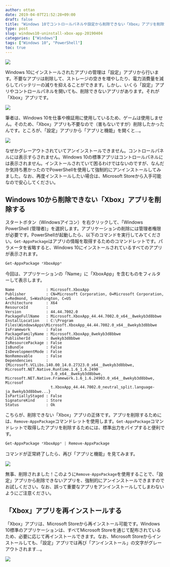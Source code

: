 ```yaml
---
author: ottan
date: 2019-04-07T21:52:28+09:00
draft: false
title: "Windows 10でコントロールパネルや設定から削除できない「Xbox」アプリを削除する"
type: post
slug: windows10-uninstall-xbox-app-20190404
categories: ["Windows"]
tags: ["Windows 10", "PowerShell"]
toc: true
---
```


![](/uploads/2019/04/190407-af4ae6f2b0a69a98.jpg)

Windows 10にインストールされたアプリの管理は「設定」アプリから行います。不要なアプリは削除して、ストレージの空きを増やしたり、電力消費量を減らしてバッテリーの減りを抑えることができます。しかし、いくら「設定」アプリやコントロールパネルを開いても、削除できないアプリがあります。それが「Xbox」アプリです。

![](/uploads/2019/04/190407-b028ff8fc094c28c.png)

筆者は、Windows 10を仕事や検証用に使用しているため、ゲームは使用しません。そのため、「Xbox」アプリも不要なので（害もないですが）削除したかったんです。ところが、「設定」アプリから「アプリと機能」を開くと…。

![](/uploads/2019/04/190407-aacf5e7a03c941c4.png)

なぜかグレーアウトされていてアンインストールできません。コントロールパネルには表示すらされません。Windows 10の標準アプリはコントロールパネルには表示されません。インストールされていて困るわけではないのですが、なんだか気持ち悪かったのでPowerShellを使用して強制的にアンインストールしてみました。なお、再度インストールしたい場合は、Microsoft Storeから入手可能なので安心してください。

## Windows 10から削除できない「Xbox」アプリを削除する

スタートボタン（Windowsアイコン）を右クリックして、「Windows PowerShell (管理者)」を選択します。アプリケーションの削除には管理者権限が必要です。PowerShellが起動したら、以下のコマンドを実行してみてください。`Get-AppxPackage`はアプリの情報を取得するためのコマンドレットです。パラメータを省略すると、Windows 10にインストールされているすべてのアプリが表示されます。

```ps1
Get-AppxPackage *XboxApp*
```

今回は、アプリケーションの「Name」に「XboxApp」を含むものをフィルターして表示します。

    Name              : Microsoft.XboxApp
    Publisher         : CN=Microsoft Corporation, O=Microsoft Corporation, L=Redmond, S=Washington, C=US
    Architecture      : X64
    ResourceId        :
    Version           : 44.44.7002.0
    PackageFullName   : Microsoft.XboxApp_44.44.7002.0_x64__8wekyb3d8bbwe
    InstallLocation   : C:\Program Files\WindowsApps\Microsoft.XboxApp_44.44.7002.0_x64__8wekyb3d8bbwe
    IsFramework       : False
    PackageFamilyName : Microsoft.XboxApp_8wekyb3d8bbwe
    PublisherId       : 8wekyb3d8bbwe
    IsResourcePackage : False
    IsBundle          : False
    IsDevelopmentMode : False
    NonRemovable      : False
    Dependencies      : {Microsoft.VCLibs.140.00_14.0.27323.0_x64__8wekyb3d8bbwe, Microsoft.NET.Native.Runtime.1.6_1.6.2490
                        3.0_x64__8wekyb3d8bbwe, Microsoft.NET.Native.Framework.1.6_1.6.24903.0_x64__8wekyb3d8bbwe, Microsof
                        t.XboxApp_44.44.7002.0_neutral_split.language-ja_8wekyb3d8bbwe...}
    IsPartiallyStaged : False
    SignatureKind     : Store
    Status            : Ok

こちらが、削除できない「Xbox」アプリの正体です。アプリを削除するためには、`Remove-AppxPackage`コマンドレットを使用します。`Get-AppxPackage`コマンドレットで取得したアプリを削除するためには、標準出力をパイプすると便利です。

```ps1
Get-AppxPackage *XboxApp* | Remove-AppxPackage
```

コマンドが正常終了したら、再び「アプリと機能」を見てみます。

![](/uploads/2019/04/190407-37c1270546d4c6cd.png)

無事、削除されました！このように`Remove-AppxPackage`を使用することで、「設定」アプリから削除できないアプリを、強制的にアンインストールできますのでお試しください。なお、誤って重要なアプリをアンインストールしてしまわないようにご注意ください。

## 「Xbox」アプリを再インストールする

「Xbox」アプリは、Microsoft Storeから再インストール可能です。Windows 10標準のアプリケーションは、すべてMicrosoft Storeを通じて配布されているため、必要に応じて再インストールできます。なお、Microsoft Storeからインストールしても、「設定」アプリでは再び「アンインストール」の文字がグレーアウトされます…。

![](/uploads/2019/04/190407-0a7753c830fa0afd.png)
